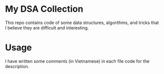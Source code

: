# My DSA Collection
This repo contains code of some data structures, algorithms, and tricks that I believe they are difficult and interesting. 

# Usage
I have written some comments (in Vietnamese) in each file code for the description. 
